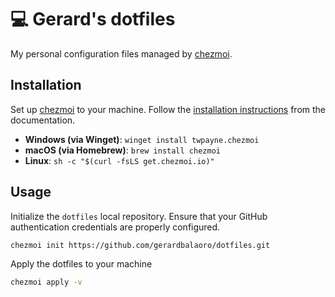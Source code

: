 # 💻 Gerard's dotfiles

My personal configuration files managed by [chezmoi](https://www.chezmoi.io/).

## Installation

Set up [chezmoi](https://www.chezmoi.io/) to your machine.
Follow the [installation instructions](https://www.chezmoi.io/install/) from the documentation.

- **Windows (via Winget)**: `winget install twpayne.chezmoi`
- **macOS (via Homebrew)**: `brew install chezmoi`
- **Linux**: `sh -c "$(curl -fsLS get.chezmoi.io)"`

## Usage

Initialize the `dotfiles` local repository.
Ensure that your GitHub authentication credentials are properly configured.

```sh
chezmoi init https://github.com/gerardbalaoro/dotfiles.git
```

Apply the dotfiles to your machine

```sh
chezmoi apply -v
```
